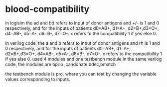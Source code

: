 # blood-compatibility

in logisim the ad and bd refers to input of donor antigens and +/- is 1 and 0 respectively,
and for the inputs of patients d0=AB+, d1=A+, d2=B+,d3=O+, d4=AB-, d5=A-, d6=B-, d7=O-.
x refers to the compatibility 1 if yes else 0.




in verilog code, the a and b refers to input of donor antigens and rh is 1 and 0 respectively,
and for the inputs of patients d0=AB+, d1=A+, d2=B+,d3=O+, d4=AB-, d5=A-, d6=B-, d7=O-.
x refers to the compatibility 1 if yes else 0.
used 4 modules and one testbench module in the same verilog code, 
the modules are
bprio ,candonate,bdec,bmatch

the testbench module is pro.
where you can test by changing the variable values corresponding to inputs.
